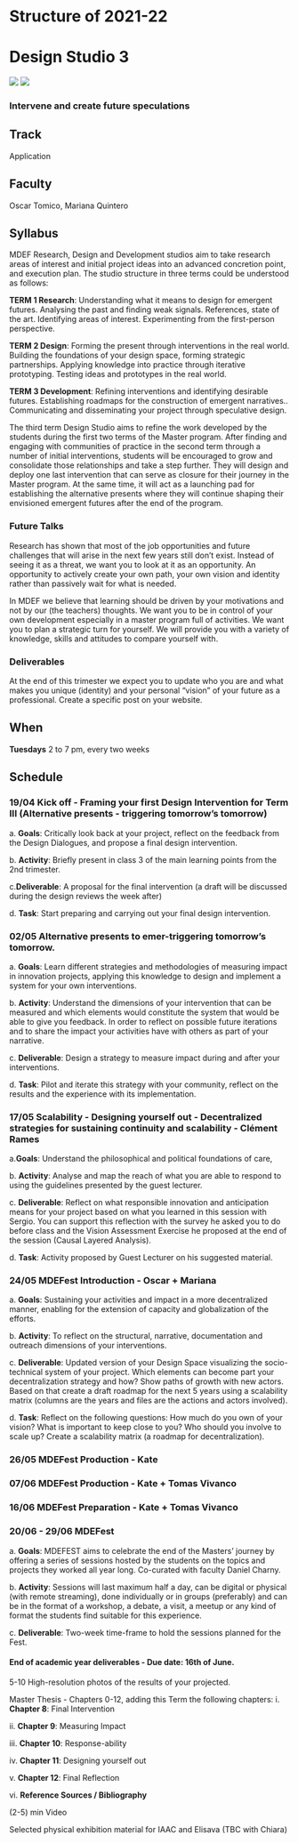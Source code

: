 Structure of 2021-22
======================

# Design Studio 3


![](images/design_studio_2_1.jpg)
![](images/design_studio_2_2.jpg)

### Intervene and create future speculations

## Track
Application

## Faculty
Oscar Tomico, Mariana Quintero      

## Syllabus

MDEF Research, Design and Development studios aim to take research areas of interest and initial project ideas into an advanced concretion point, and execution plan. The studio structure in three terms could be understood as follows:

**TERM 1 Research**: Understanding what it means to design for emergent futures. Analysing the past and finding weak signals. References, state of the art. Identifying areas of interest. Experimenting from the first-person perspective.

**TERM 2 Design**: Forming the present through interventions in the real world. Building the foundations of your design space, forming strategic partnerships. Applying knowledge into practice through iterative prototyping. Testing ideas and prototypes in the real world.

**TERM 3 Development**: Refining interventions and identifying desirable futures. Establishing roadmaps for the construction of emergent narratives.. Communicating and disseminating your project through speculative design.

The third term Design Studio aims to refine the work developed by the students during the first two terms of the Master program. After finding and engaging with communities of practice in the second term through a number of initial interventions, students will be encouraged to grow and consolidate those relationships and take a step further. They will design and deploy one last intervention that can serve as closure for their journey in the Master program. At the same time, it will act as a launching pad for establishing the alternative presents where they will continue shaping their envisioned emergent futures after the end of the program.

### Future Talks

Research has shown that most of the job opportunities and future challenges that will arise in the next few years still don’t exist. Instead of seeing it as a threat, we want you to look at it as an opportunity. An opportunity to actively create your own path, your own vision and identity rather than passively wait for what is needed.

In MDEF we believe that learning should be driven by your motivations and not by our (the teachers) thoughts. We want you to be in control of your own development especially in a master program full of activities. We want you to plan a strategic turn for yourself. We will provide you with a variety of knowledge, skills and attitudes to compare yourself with.

### Deliverables

At the end of this trimester we expect you to update who you are and what makes you unique (identity) and your personal “vision” of your future as a professional. Create a specific post on your website.  


## When  
**Tuesdays** 2 to 7 pm, every two weeks

## Schedule

### 19/04 Kick off - Framing your first Design Intervention for Term III (Alternative presents - triggering tomorrow’s tomorrow)

a. **Goals**: Critically look back at your project, reflect on the feedback from the Design Dialogues, and propose a final design intervention.

b. **Activity**: Briefly present in class 3 of the main learning points from the 2nd trimester.

c.**Deliverable**: A proposal for the final intervention (a draft will be discussed during the design reviews the week after)

d. **Task**: Start preparing and carrying out your final design intervention.


### 02/05 Alternative presents to emer-triggering tomorrow’s tomorrow.

a. **Goals**: Learn different strategies and methodologies of measuring impact in innovation projects, applying this knowledge to design and implement a system for your own interventions.

b. **Activity**: Understand the dimensions of your intervention that can be measured and which elements would constitute the system that would be able to give you feedback. In order to reflect on possible future iterations and to share the impact your activities have with others as part of your narrative.

c. **Deliverable**: Design a strategy to measure impact during and after your interventions.

d. **Task**: Pilot and iterate this strategy with your community, reflect on the results and the experience with its implementation.


###  17/05 Scalability - Designing yourself out - Decentralized strategies for sustaining continuity and scalability - Clément Rames

a.**Goals**: Understand the philosophical and political foundations of care,

b. **Activity**: Analyse and map the reach of what you are able to respond to using the guidelines presented by the guest lecturer.

c. **Deliverable**: Reflect on what responsible innovation and anticipation means for your project based on what you learned in this session with Sergio. You can support this reflection with the survey he asked you to do before class and the Vision Assessment Exercise he proposed at the end of the session (Causal Layered Analysis).

d. **Task**: Activity proposed by Guest Lecturer on his suggested material.


### 24/05 MDEFest Introduction - Oscar + Mariana

a. **Goals**: Sustaining your activities and impact in a more decentralized manner, enabling for the extension of capacity and globalization of the efforts.

b. **Activity**: To reflect on the structural, narrative, documentation and outreach dimensions of your interventions.

c. **Deliverable**: Updated version of your Design Space visualizing the socio-technical system of your project. Which elements can become part your decentralization strategy and how? Show paths of growth with new actors. Based on that create a draft roadmap for the next 5 years using a scalability matrix (columns are the years and files are the actions and actors involved).

d. **Task**: Reflect on the following questions: How much do you own of your vision? What is important to keep close to you? Who should you involve to scale up? Create a scalability matrix (a roadmap for decentralization).

### 26/05 MDEFest Production - Kate

### 07/06 MDEFest Production - Kate + Tomas Vivanco

### 16/06 MDEFest Preparation - Kate + Tomas Vivanco

###  20/06 - 29/06 MDEFest

a.  **Goals**: MDEFEST aims to celebrate the end of the Masters’ journey by offering a series of sessions hosted by the students on the topics and projects they worked all year long. Co-curated with faculty Daniel Charny.

b.  **Activity**: Sessions will last maximum half a day, can be digital or physical (with remote streaming), done individually or in groups (preferably) and can be in the format of a workshop, a debate, a visit, a meetup or any kind of format the students find suitable for this experience.

c.  **Deliverable**: Two-week time-frame to hold the sessions planned for the Fest.


#### **End of academic year deliverables - Due date: 16th of June.**

5-10 High-resolution photos of the results of your projected.

Master Thesis - Chapters 0-12, adding this Term the following chapters:
i. **Chapter 8**: Final Intervention

ii. **Chapter 9**: Measuring Impact

iii. **Chapter 10**: Response-ability

iv. **Chapter 11**: Designing yourself out

v. **Chapter 12**: Final Reflection

vi. **Reference Sources / Bibliography**

(2-5) min Video

Selected physical exhibition material for IAAC and Elisava (TBC with Chiara)
